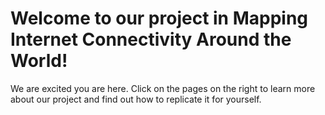 # Welcome to our project in Mapping Internet Connectivity Around the World!

We are excited you are here. Click on the pages on the right to learn more about our project and find out how to replicate it for yourself. 